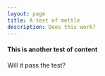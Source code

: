 ```yaml
---
layout: page
title: A test of mettle
description: Does this work?
---
```


#### This is another test of content

Will it pass the test?